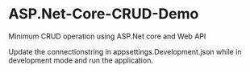 # ASP.Net-Core-CRUD-Demo
Minimum CRUD operation using ASP.Net core and Web API

Update the connectionstring in appsettings.Development.json while in development mode and run the application.
